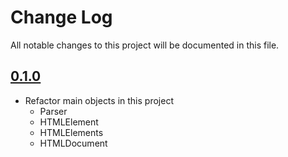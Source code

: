 # Change Log

All notable changes to this project will be documented in this file.

## [0.1.0](https://github.com/GST-Main/tree/0.1.0)
* Refactor main objects in this project
    * Parser
    * HTMLElement
    * HTMLElements
    * HTMLDocument